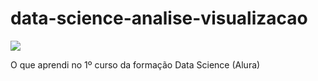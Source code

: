 # data-science-analise-visualizacao

![](https://user-images.githubusercontent.com/67301805/218529188-eb796695-5693-44b2-85f1-a34b32fb5328.jpg)

O que aprendi no 1º curso da formação Data Science (Alura)
